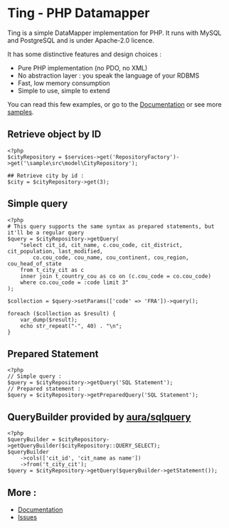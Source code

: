 # Ting - PHP Datamapper

Ting is a simple DataMapper implementation for PHP. It runs with MySQL and PostgreSQL and is
under Apache-2.0 licence.

It has some distinctive features and design choices :

* Pure PHP implementation (no PDO, no XML)
* No abstraction layer : you speak the language of your RDBMS
* Fast, low memory consumption
* Simple to use, simple to extend

You can read this few examples, or go to the [Documentation](http://tech.ccmbg.com/ting/doc/)
or see more [samples](https://bitbucket.org/ccmbenchmark/ting/src/).

## Retrieve object by ID

    <?php
    $cityRepository = $services->get('RepositoryFactory')->get('\sample\src\model\CityRepository');

    ## Retrieve city by id :
    $city = $cityRepository->get(3);

## Simple query

    <?php
    # This query supports the same syntax as prepared statements, but it'll be a regular query
    $query = $cityRepository->getQuery(
        "select cit_id, cit_name, c.cou_code, cit_district, cit_population, last_modified,
            co.cou_code, cou_name, cou_continent, cou_region, cou_head_of_state
        from t_city_cit as c
        inner join t_country_cou as co on (c.cou_code = co.cou_code)
        where co.cou_code = :code limit 3"
    );

    $collection = $query->setParams(['code' => 'FRA'])->query();

    foreach ($collection as $result) {
        var_dump($result);
        echo str_repeat("-", 40) . "\n";
    }

## Prepared Statement

    <?php
    // Simple query :
    $query = $cityRepository->getQuery('SQL Statement');
    // Prepared statement :
    $query = $cityRepository->getPreparedQuery('SQL Statement');

## QueryBuilder provided by [aura/sqlquery](https://github.com/auraphp/Aura.SqlQuery)

    <?php
    $queryBuilder = $cityRepository->getQueryBuilder($cityRepository::QUERY_SELECT);
    $queryBuilder
        ->cols(['cit_id', 'cit_name as name'])
        ->from('t_city_cit');
    $query = $cityRepository->getQuery($queryBuilder->getStatement());


## More :
* [Documentation](http://tech.ccmbg.com/ting/doc/)
* [Issues](https://github.com/ccmbenchmark/ting/issues)
